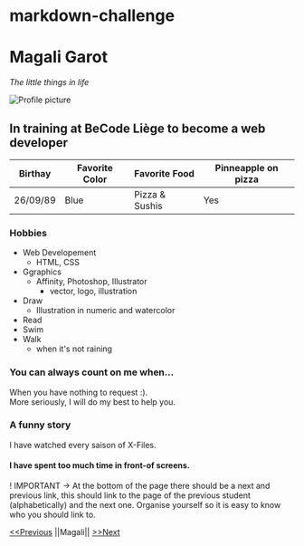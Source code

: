 # markdown-challenge

# Magali Garot

*The little things in life*


![Profile picture](https://media-exp1.licdn.com/dms/image/C5603AQH6_wRw1oo1_Q/profile-displayphoto-shrink_200_200/0?e=1606953600&v=beta&t=04SQggIj5A72JBIIWZay0bDyJC1Dqyd3djPWDxRS7SY)

## In training at BeCode Liège to become a web developer

| Birthay | Favorite Color | Favorite Food | Pinneapple on pizza |
| ------- | -------------- | ------------- | ------------------- |
|26/09/89 |     Blue       |Pizza & Sushis |     Yes             |


### Hobbies
* Web Developement
    - HTML, CSS
* Ggraphics
    - Affinity, Photoshop, Illustrator
        - vector, logo, illustration
* Draw
    - Illustration in numeric and watercolor
* Read
* Swim
* Walk
    - when it's not raining

### You can always count on me when... 

When you have nothing to request :). <br/>
More seriously, I will do my best to help you.



### A funny story

I have watched every saison of X-Files.

#### I have spent too much time in front-of screens.

! IMPORTANT -> At the bottom of the page there should be a next and previous link, this should link to the page of the previous student (alphabetically) and the next one.
Organise yourself so it is easy to know who you should link to.

[<<Previous](https://github.com/KevKsar/markdown-challenge) ||Magali|| [>>Next](https://github.com/Maud-Pixel/markdow-challenge)